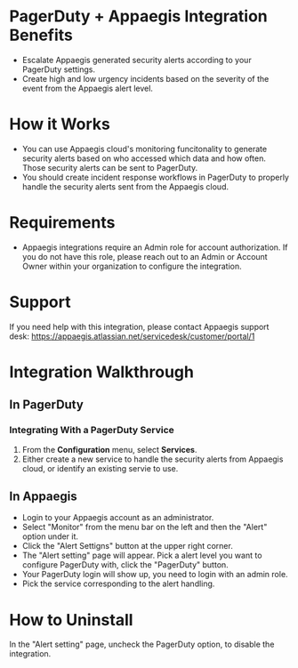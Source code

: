 # PagerDuty + Appaegis Integration Benefits
* Escalate Appaegis generated security alerts according to your PagerDuty settings.
* Create high and low urgency incidents based on the severity of the event from the Appaegis alert level.

# How it Works
* You can use Appaegis cloud's monitoring funcitonality to generate security alerts based on who accessed which data and how often. Those security alerts can be sent to PagerDuty.
* You should create incident response workflows in PagerDuty to properly handle the security alerts sent from the Appaegis cloud.

# Requirements
* Appaegis integrations require an Admin role for account authorization. If you do not have this role, please reach out to an Admin or Account Owner within your organization to configure the integration.

# Support

If you need help with this integration, please contact Appaegis support desk: https://appaegis.atlassian.net/servicedesk/customer/portal/1

# Integration Walkthrough
## In PagerDuty

### Integrating With a PagerDuty Service
1. From the **Configuration** menu, select **Services**.
2. Either create a new service to handle the security alerts from Appaegis cloud, or identify an existing servie to use.

## In Appaegis
* Login to your Appaegis account as an administrator.
* Select "Monitor" from the menu bar on the left and then the "Alert" option under it.
* Click the "Alert Settigns" button at the upper right corner.
* The "Alert setting" page will appear. Pick a alert level you want to configure PagerDuty with, click the "PagerDuty" button.
* Your PagerDuty login will show up, you need to login with an admin role.
* Pick the service corresponding to the alert handling.

# How to Uninstall
In the "Alert setting" page, uncheck the PagerDuty option, to disable the integration.
